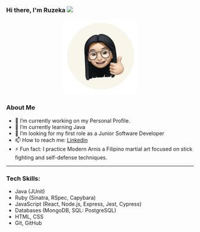 ### Hi there, I'm Ruzeka <img src = "https://raw.githubusercontent.com/MartinHeinz/MartinHeinz/master/wave.gif" width = 30px>

<p align="center">
    <img width="200" src="https://github.com/Kathryn-Jie/Kathryn-Jie/blob/main/kathryn.png">
</p>

### About Me
- 🔭 I’m currently working on my Personal Profile.
- 🌱 I’m currently learning Java
- 🤔 I’m looking for my first role as a Junior Software Developer
- 📫 How to reach me: [Linkedin](https://www.linkedin.com/in/ruzeka-uddin)
- ⚡ Fun fact: I practice Modern Arnis a Filipino martial art focused on stick fighting and self-defense techniques.
---
### Tech Skills:
- Java (JUnit)
- Ruby (Sinatra, RSpec, Capybara) 
- JavaScript (React, Node.js, Express, Jest, Cypress)
- Databases (MongoDB, SQL: PostgreSQL)
- HTML, CSS
- Git, GitHub

